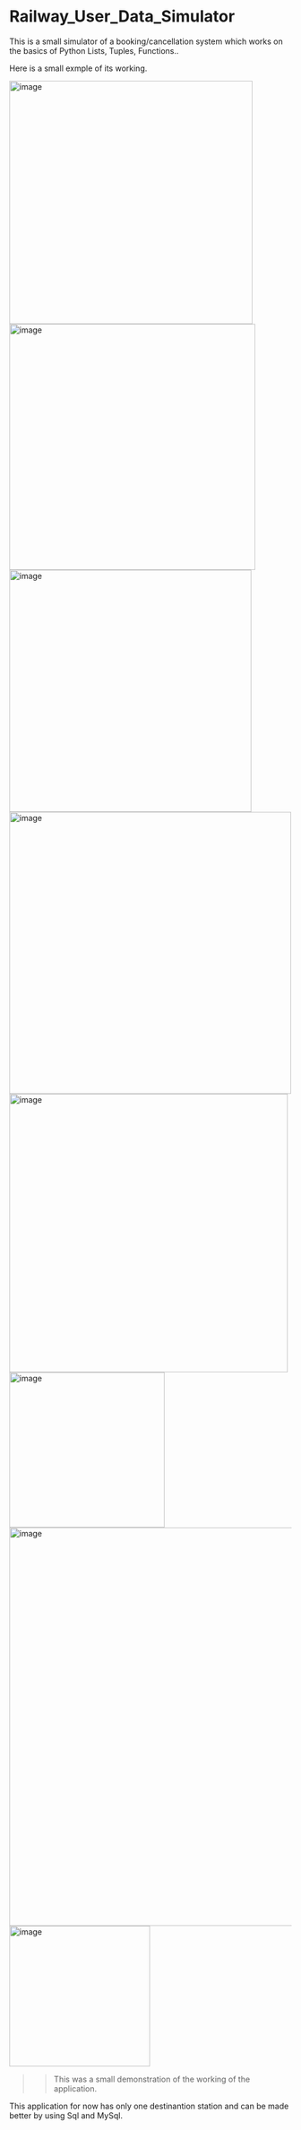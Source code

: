 # Railway_User_Data_Simulator
This is a small simulator of a booking/cancellation system which works on the basics of Python Lists, Tuples, Functions..

Here is a small exmple of its working.

<img width="434" alt="image" src="https://user-images.githubusercontent.com/94477450/148573519-c9bab298-665e-4d0a-be7f-c7cd5f56510c.png">

<img width="439" alt="image" src="https://user-images.githubusercontent.com/94477450/148573568-b2ae3e38-0793-4e50-a024-9dc2a668de69.png">

<img width="432" alt="image" src="https://user-images.githubusercontent.com/94477450/148573633-dd5d604f-38bb-4e26-ba9e-5c0cd0213242.png">

<img width="503" alt="image" src="https://user-images.githubusercontent.com/94477450/148573687-13446d09-bfe9-4920-baeb-4c7439d461df.png">

<img width="497" alt="image" src="https://user-images.githubusercontent.com/94477450/148573760-4d1289b6-971c-4d21-9c99-083e30bbe82d.png">

<img width="277" alt="image" src="https://user-images.githubusercontent.com/94477450/148573812-4ed1e98d-b604-4911-82d3-a90c3afae0cb.png">

<img width="711" alt="image" src="https://user-images.githubusercontent.com/94477450/148574021-0f9f09b3-8d0d-45eb-b3f2-2dde394d36df.png">

<img width="251" alt="image" src="https://user-images.githubusercontent.com/94477450/148574120-407728f7-dc64-42fd-bc45-8594eab33a98.png">

>> This was a small demonstration of the working of the application.

This application for now has only one destinantion station and can be made better by using Sql and MySql.
